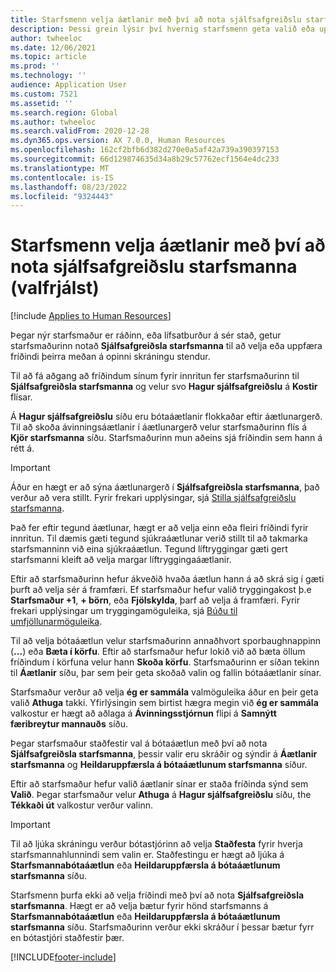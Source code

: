 ```yaml
---
title: Starfsmenn velja áætlanir með því að nota sjálfsafgreiðslu starfsmanna (valfrjálst)
description: Þessi grein lýsir því hvernig starfsmenn geta valið eða uppfært fríðindi sín.
author: twheeloc
ms.date: 12/06/2021
ms.topic: article
ms.prod: ''
ms.technology: ''
audience: Application User
ms.custom: 7521
ms.assetid: ''
ms.search.region: Global
ms.author: twheeloc
ms.search.validFrom: 2020-12-28
ms.dyn365.ops.version: AX 7.0.0, Human Resources
ms.openlocfilehash: 162cf2bfb6d382d270e0a5af42a739a390397153
ms.sourcegitcommit: 66d129874635d34a8b29c57762ecf1564e4dc233
ms.translationtype: MT
ms.contentlocale: is-IS
ms.lasthandoff: 08/23/2022
ms.locfileid: "9324443"
---
```

# <a name="employees-select-plans-by-using-employee-self-service-optional"></a>Starfsmenn velja áætlanir með því að nota sjálfsafgreiðslu starfsmanna (valfrjálst)

[!include [Applies to Human Resources](../includes/applies-to-hr.md)]

Þegar nýr starfsmaður er ráðinn, eða lífsatburður á sér stað, getur starfsmaðurinn notað **Sjálfsafgreiðsla starfsmanna** til að velja eða uppfæra fríðindi þeirra meðan á opinni skráningu stendur.

Til að fá aðgang að fríðindum sínum fyrir innritun fer starfsmaðurinn til **Sjálfsafgreiðsla starfsmanna** og velur svo **Hagur sjálfsafgreiðslu** á **Kostir** flísar.

Á **Hagur sjálfsafgreiðslu** síðu eru bótaáætlanir flokkaðar eftir áætlunargerð. Til að skoða ávinningsáætlanir í áætlunargerð velur starfsmaðurinn flís á **Kjör starfsmanna** síðu. Starfsmaðurinn mun aðeins sjá fríðindin sem hann á rétt á.

> [!IMPORTANT]
> Áður en hægt er að sýna áætlunargerð í **Sjálfsafgreiðsla starfsmanna**, það verður að vera stillt. Fyrir frekari upplýsingar, sjá [Stilla sjálfsafgreiðslu starfsmanna](/dynamics365/human-resources/hr-benefits-setup-employee-self-service).

Það fer eftir tegund áætlunar, hægt er að velja einn eða fleiri fríðindi fyrir innritun. Til dæmis gæti tegund sjúkraáætlunar verið stillt til að takmarka starfsmanninn við eina sjúkraáætlun. Tegund líftryggingar gæti gert starfsmanni kleift að velja margar líftryggingaáætlanir.

Eftir að starfsmaðurinn hefur ákveðið hvaða áætlun hann á að skrá sig í gæti þurft að velja sér á framfæri. Ef starfsmaður hefur valið tryggingakost þ.e **Starfsmaður +1**, **+ börn**, eða **Fjölskylda**, þarf að velja á framfæri. Fyrir frekari upplýsingar um tryggingamöguleika, sjá [Búðu til umfjöllunarmöguleika](/dynamics365/human-resources/hr-benefits-setup-coverage-options).

Til að velja bótaáætlun velur starfsmaðurinn annaðhvort sporbaughnappinn (**...**) eða **Bæta í körfu**. Eftir að starfsmaður hefur lokið við að bæta öllum fríðindum í körfuna velur hann **Skoða körfu**. Starfsmaðurinn er síðan tekinn til **Áætlanir** síðu, þar sem þeir geta skoðað valin og fallin bótaáætlanir sínar.

Starfsmaður verður að velja **ég er sammála** valmöguleika áður en þeir geta valið **Athuga** takki. Yfirlýsingin sem birtist hægra megin við **ég er sammála** valkostur er hægt að aðlaga á **Ávinningsstjórnun** flipi á **Samnýtt færibreytur mannauðs** síðu.

Þegar starfsmaður staðfestir val á bótaáætlun með því að nota **Sjálfsafgreiðsla starfsmanna**, þessir valir eru skráðir og sýndir á **Áætlanir starfsmanna** og **Heildaruppfærsla á bótaáætlunum starfsmanna** síður.

Eftir að starfsmaður hefur valið áætlanir sínar er staða fríðinda sýnd sem **Valið**. Þegar starfsmaður velur **Athuga** á **Hagur sjálfsafgreiðslu** síðu, the **Tékkaði út** valkostur verður valinn.

> [!IMPORTANT]
> Til að ljúka skráningu verður bótastjórinn að velja **Staðfesta** fyrir hverja starfsmannahlunnindi sem valin er. Staðfestingu er hægt að ljúka á **Starfsmannabótaáætlun** eða **Heildaruppfærsla á bótaáætlunum starfsmanna** síðu.
>

Starfsmenn þurfa ekki að velja fríðindi með því að nota **Sjálfsafgreiðsla starfsmanna**. Hægt er að velja bætur fyrir hönd starfsmanns á **Starfsmannabótaáætlun** eða **Heildaruppfærsla á bótaáætlunum starfsmanna** síðu. Starfsmaðurinn verður ekki skráður í þessar bætur fyrr en bótastjóri staðfestir þær.

[!INCLUDE[footer-include](../includes/footer-banner.md)]
